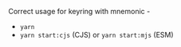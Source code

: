 Correct usage for keyring with mnemonic -

- `yarn`
- `yarn start:cjs` (CJS) or `yarn start:mjs` (ESM)
